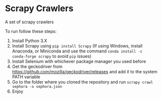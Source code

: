 # Scrapy Crawlers

A set of scrapy crawlers

To run follow these steps:

1. Install Python 3.X
2. Install Scrapy using `pip install Scrapy` (If using Windows, install Anaconda, or Miniconda and use the command `conda install -c conda-forge scrapy` to avoid `pip` issues)
3. Install Selenium with whichever package manager you used before
4. Get the geckodriver from https://github.com/mozilla/geckodriver/releases and add it to the system PATH variable
5. Go to the folder where you cloned the repository and run `scrapy crawl sephora -o sephora.json`
6. Enjoy